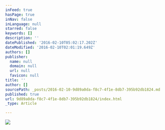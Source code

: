 ```yaml
---
inFeed: true
hasPage: true
inNav: false
inLanguage: null
starred: false
keywords: []
description: ''
datePublished: '2016-02-10T05:02:17.202Z'
dateModified: '2016-02-10T02:01:19.649Z'
authors: []
publisher:
  name: null
  domain: null
  url: null
  favicon: null
title: ''
author: []
sourcePath: _posts/2016-02-10-9d89a0da-f8c7-4f1e-8db7-395b92db1824.md
published: true
url: 9d89a0da-f8c7-4f1e-8db7-395b92db1824/index.html
_type: Article

---
```

![](https://the-grid-user-content.s3-us-west-2.amazonaws.com/0b93a46e-de00-43ae-a704-5e8757c9bc3e.JPG)